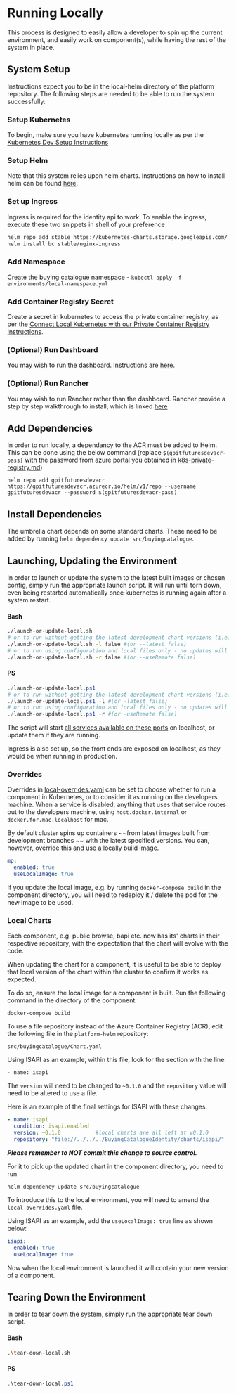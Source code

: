 # Running Locally

This process is designed to easily allow a developer to spin up the current environment, and easily work on component(s), while having the rest of the system in place.

## System Setup

Instructions expect you to be in the local-helm directory of the platform repository.
The following steps are needed to be able to run the system successfully:

### Setup Kubernetes

To begin, make sure you have kubernetes running locally as per the [Kubernetes Dev Setup Instructions](../Docs/local-k8s-setup.md)

### Setup Helm

Note that this system relies upon helm charts. Instructions on how to install helm can be found [here](https://helm.sh/docs/intro/install/).

### Set up Ingress

Ingress is required for the identity api to work. To enable the ingress, execute these two snippets in shell of your preference

```bash
helm repo add stable https://kubernetes-charts.storage.googleapis.com/
helm install bc stable/nginx-ingress
```

### Add Namespace

Create the buying catalogue namespace - `kubectl apply -f environments/local-namespace.yml`

### Add Container Registry Secret

Create a secret in kubernetes to access the private container registry, as per the [Connect Local Kubernetes with our Private Container Registry Instructions](k8s-private-registry.md).

### (Optional) Run Dashboard

You may wish to run the dashboard. Instructions are [here](run-dashboard.md).

### (Optional) Run Rancher

You may wish to run Rancher rather than the dashboard. Rancher provide a step by step walkthrough to install, which is linked [here](rancher-setup.md)

## Add Dependencies

In order to run locally, a dependancy to the ACR must be added to Helm. This can be done using the below command (replace `$(gpitfuturesdevacr-pass)` with the password from azure portal you obtained in [k8s-private-registry.md](k8s-private-registry.md))
```
helm repo add gpitfuturesdevacr https://gpitfuturesdevacr.azurecr.io/helm/v1/repo --username gpitfuturesdevacr --password $(gpitfuturesdevacr-pass)
```

## Install Dependencies

The umbrella chart depends on some standard charts. These need to be added by running `helm dependency update src/buyingcatalogue`.

## Launching, Updating the Environment

In order to launch or update the system to the latest built images or chosen config, simply run the appropriate launch script. It will run until torn down, even being restarted automatically once kubernetes is running again after a system restart.

#### Bash

```bash
./launch-or-update-local.sh
# or to run without getting the latest development chart versions (i.e. run with versions that are coming from builds on master branches)
./launch-or-update-local.sh -l false #(or --latest false)
# or to run using configuration and local files only - no updates will be performed
./launch-or-update-local.sh -r false #(or --useRemote false)
```

#### PS

```Powershell
./launch-or-update-local.ps1
# or to run without getting the latest development chart versions (i.e. run with versions coming from builds or master branches)
./launch-or-update-local.ps1 -l #(or -latest false)
# or to run using configuration and local files only - no updates will be performed
./launch-or-update-local.ps1 -r #(or -useRemote false)
```

The script will start [all services available on these ports](../README.md#configuration-overview) on localhost, or update them if they are running.

Ingress is also set up, so the front ends are exposed on localhost, as they would be when running in production.

### Overrides

Overrides in [local-overrides.yaml](../local-overrides.yaml) can be set to choose whether to run a component in Kubernetes, or to consider it as running on the developers machine. When a service is disabled, anything that uses that service routes out to the developers machine, using `host.docker.internal` or `docker.for.mac.localhost` for mac.

By default cluster spins up containers ~~from latest images built from development branches ~~ with the latest specified versions. You can, however, override this and use a locally build image.

```yaml
mp:
  enabled: true
  useLocalImage: true
```

If you update the local image, e.g. by running `docker-compose build` in the component directory, you will need to redeploy it / delete the pod for the new image to be used.

### Local Charts

Each component, e.g. public browse, bapi etc. now has its' charts in their respective repository, with the expectation that the chart will evolve with the code.

When updating the chart for a component, it is useful to be able to deploy that local version of the chart within the cluster to confirm it works as expected.

To do so, ensure the local image for a component is built. Run the following command in the directory of the component:

`docker-compose build`

To use a file repository instead of the Azure Container Registry (ACR), edit the following file in the `platform-helm` repository:

 `src/buyingcatalogue/Chart.yaml`

Using ISAPI as an example, within this file, look for the section with the line:

`- name: isapi`

The `version` will need to be changed to `~0.1.0` and the `repository` value will need to be altered to use a file.

Here is an example of the final settings for ISAPI with these changes:
 
```yaml
- name: isapi
  condition: isapi.enabled
  version: ~0.1.0           #local charts are all left at v0.1.0
  repository: "file://../../../BuyingCatalogueIdentity/charts/isapi/"  #path to isapi chart. This assumes platform-helm and BuyingCatalogueIdentity repositories are cloned to the same root folder
```

***Please remember to NOT commit this change to source control.***

For it to pick up the updated chart in the component directory, you need to run

`helm dependency update src/buyingcatalogue`

To introduce this to the local environment, you will need to amend the `local-overrides.yaml` file.

Using ISAPI as an example, add the `useLocalImage: true` line as shown below:

```yaml
isapi:
  enabled: true
  useLocalImage: true
```

Now when the local environment is launched it will contain your new version of a component.

## Tearing Down the Environment

In order to tear down the system, simply run the appropriate tear down script.

#### Bash

```bash
.\tear-down-local.sh
```

#### PS

```Powershell
.\tear-down-local.ps1
```

